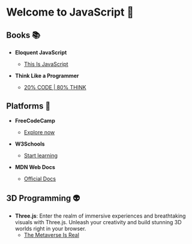 # Welcome to JavaScript 🚀

## Books 📚

- **Eloquent JavaScript**

  - [This Is JavaScript](https://eloquentjavascript.net/)

- **Think Like a Programmer**
  - [20% CODE | 80% THINK](https://archive.org/details/think-like-a-programmer)

## Platforms 🧠

- **FreeCodeCamp**

  - [Explore now](https://www.freecodecamp.org/)

- **W3Schools**

  - [Start learning](https://www.w3schools.com/)

- **MDN Web Docs**
  - [Official Docs](https://developer.mozilla.org/en-US/)

## 3D Programming 👽

- **Three.js**: Enter the realm of immersive experiences and breathtaking visuals with Three.js. Unleash your creativity and build stunning 3D worlds right in your browser.
  - [The Metaverse Is Real](https://threejs.org/)
